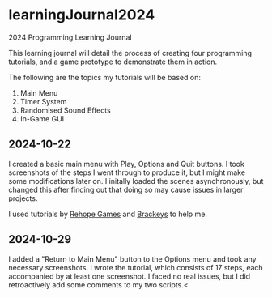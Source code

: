 # learningJournal2024
2024 Programming Learning Journal

This learning journal will detail the process of creating four programming tutorials, and a game prototype to demonstrate them in action. </br>

The following are the topics my tutorials will be based on:

1. Main Menu
2. Timer System
3. Randomised Sound Effects
4. In-Game GUI

## 2024-10-22

I created a basic main menu with Play, Options and Quit buttons. I took screenshots of the steps I went through to produce it, but I might make some modifications later on. I initally loaded the scenes asynchronously, but changed this after finding out that doing so may cause issues in larger projects.<br>

I used tutorials by [Rehope Games](https://www.youtube.com/watch?v=DX7HyN7oJjE) and [Brackeys](https://www.youtube.com/watch?v=zc8ac_qUXQY) to help me.

## 2024-10-29

I added a "Return to Main Menu" button to the Options menu and took any necessary screenshots. I wrote the tutorial, which consists of 17 steps, each accompanied by at least one screenshot. I faced no real issues, but I did retroactively add some comments to my two scripts.<
